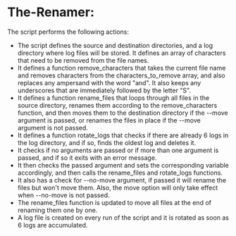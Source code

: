 # The-Renamer:

The script performs the following actions:

* The script defines the source and destination directories, and a log directory where log files will be stored.
It defines an array of characters that need to be removed from the file names.
* It defines a function remove_characters that takes the current file name and removes characters from the characters_to_remove array, and also replaces any ampersand with the word "and". It also keeps any underscores that are immediately followed by the letter "S".
* It defines a function rename_files that loops through all files in the source directory, renames them according to the remove_characters function, and then moves them to the destination directory if the --move argument is passed, or renames the files in place if the --move argument is not passed.
* It defines a function rotate_logs that checks if there are already 6 logs in the log directory, and if so, finds the oldest log and deletes it.
* It checks if no arguments are passed or if more than one argument is passed, and if so it exits with an error message.
* It then checks the passed argument and sets the corresponding variable accordingly, and then calls the rename_files and rotate_logs functions.
* It also has a check for --no-move argument, if passed it will rename the files but won't move them. Also, the move option will only take effect when --no-move is not passed.
* The rename_files function is updated to move all files at the end of renaming them one by one.
* A log file is created on every run of the script and it is rotated as soon as 6 logs are accumulated.
